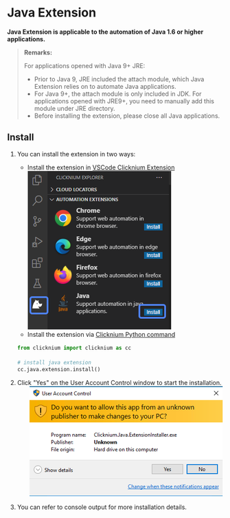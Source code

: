 # Java Extension

**Java Extension is applicable to the automation of Java 1.6 or higher applications.**

> **Remarks:**
>
> For applications opened with Java 9+ JRE:
>- Prior to Java 9, JRE included the attach module, which Java Extension relies on to automate Java applications.
>- For Java 9+, the attach module is only included in JDK. For applications opened with JRE9+, you need to manually add this module under JRE directory.
>- Before installing the extension, please close all Java applications.

## Install

1. You can install the extension in two ways:

    - Install the extension in [VSCode Clicknium Extension](./../vscode.md)  
        ![java extension install](../../img/java_ext_install.png)
    - Install the extension via [Clicknium Python command](./../../api/python/java/java.md)
    ```python
    from clicknium import clicknium as cc

    # install java extension
    cc.java.extension.install()
    ```

2. Click "Yes" on the User Account Control window to start the installation.  
   &emsp;&emsp;![java install admin confirm](../../img/java_extension_admin_confirm.png)

3. You can refer to console output for more installation details.
